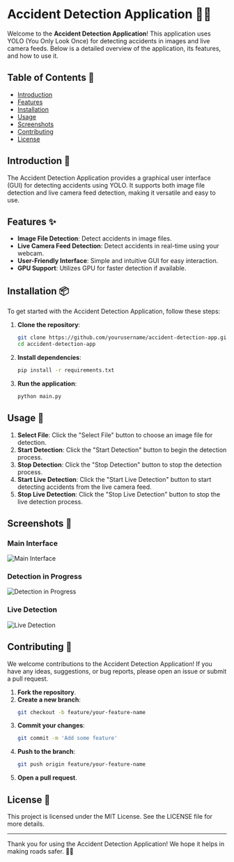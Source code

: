 # Accident Detection Application 🚗💥

Welcome to the **Accident Detection Application**! This application uses YOLO (You Only Look Once) for detecting accidents in images and live camera feeds. Below is a detailed overview of the application, its features, and how to use it.

## Table of Contents 📑
- [Introduction](#introduction)
- [Features](#features)
- [Installation](#installation)
- [Usage](#usage)
- [Screenshots](#screenshots)
- [Contributing](#contributing)
- [License](#license)

## Introduction 📝

The Accident Detection Application provides a graphical user interface (GUI) for detecting accidents using YOLO. It supports both image file detection and live camera feed detection, making it versatile and easy to use.

## Features ✨

- **Image File Detection**: Detect accidents in image files.
- **Live Camera Feed Detection**: Detect accidents in real-time using your webcam.
- **User-Friendly Interface**: Simple and intuitive GUI for easy interaction.
- **GPU Support**: Utilizes GPU for faster detection if available.

## Installation 📦

To get started with the Accident Detection Application, follow these steps:

1. **Clone the repository**:
    ```sh
    git clone https://github.com/yourusername/accident-detection-app.git
    cd accident-detection-app
    ```

2. **Install dependencies**:
    ```sh
    pip install -r requirements.txt
    ```

3. **Run the application**:
    ```sh
    python main.py
    ```

## Usage 🚀

1. **Select File**: Click the "Select File" button to choose an image file for detection.
2. **Start Detection**: Click the "Start Detection" button to begin the detection process.
3. **Stop Detection**: Click the "Stop Detection" button to stop the detection process.
4. **Start Live Detection**: Click the "Start Live Detection" button to start detecting accidents from the live camera feed.
5. **Stop Live Detection**: Click the "Stop Live Detection" button to stop the live detection process.

## Screenshots 📸

### Main Interface
![Main Interface](assets/main_interface.png)

### Detection in Progress
![Detection in Progress](assets/detection_in_progress.png)

### Live Detection
![Live Detection](assets/live_detection.png)

## Contributing 🤝

We welcome contributions to the Accident Detection Application! If you have any ideas, suggestions, or bug reports, please open an issue or submit a pull request.

1. **Fork the repository**.
2. **Create a new branch**:
    ```sh
    git checkout -b feature/your-feature-name
    ```
3. **Commit your changes**:
    ```sh
    git commit -m 'Add some feature'
    ```
4. **Push to the branch**:
    ```sh
    git push origin feature/your-feature-name
    ```
5. **Open a pull request**.

## License 📄

This project is licensed under the MIT License. See the LICENSE file for more details.

---

Thank you for using the Accident Detection Application! We hope it helps in making roads safer. 🚗💥